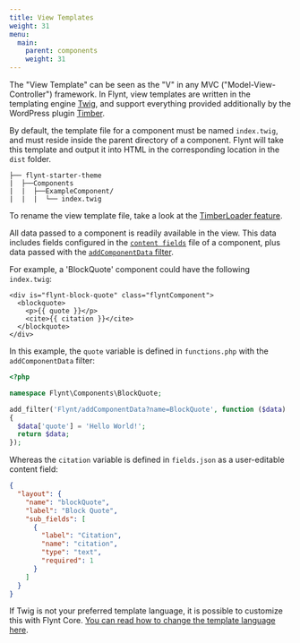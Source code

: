 ```yaml
---
title: View Templates
weight: 31
menu:
  main:
    parent: components
    weight: 31
---
```


The "View Template" can be seen as the "V" in any MVC ("Model-View-Controller") framework. In Flynt, view templates are written in the templating engine [Twig](http://twig.sensiolabs.org/), and support everything provided additionally by the WordPress plugin [Timber](http://timber.github.io/timber/).

By default, the template file for a component must be named `index.twig`, and must reside inside the parent directory of a component. Flynt will take this template and output it into HTML in the corresponding location in the `dist` folder.

```
├── flynt-starter-theme
|  ├──Components
|  |  ├──ExampleComponent/
|  |  |  └── index.twig
```

To rename the view template file, take a look at the [TimberLoader feature](https://github.com/flyntwp/flynt-starter-theme/blob/master/Features/TimberLoader/functions.php).

All data passed to a component is readily available in the view. This data includes fields configured in the [`content fields`](/documentation/components/content-fields/) file of a component, plus data passed with the [`addComponentData` filter](/documentation/components/server-side-logic/#flynt-addcomponentdata).

For example, a 'BlockQuote' component could have the following `index.twig`:

```twig
<div is="flynt-block-quote" class="flyntComponent">
  <blockquote>
    <p>{{ quote }}</p>
    <cite>{{ citation }}</cite>
  </blockquote>
</div>
```

In this example, the `quote` variable is defined in `functions.php` with the `addComponentData` filter:

```php
<?php

namespace Flynt\Components\BlockQuote;

add_filter('Flynt/addComponentData?name=BlockQuote', function ($data)
{
  $data['quote'] = 'Hello World!';
  return $data;
});
```

Whereas the `citation` variable is defined in `fields.json` as a user-editable content field:

```json
{
  "layout": {
    "name": "blockQuote",
    "label": "Block Quote",
    "sub_fields": [
      {
        "label": "Citation",
        "name": "citation",
        "type": "text",
        "required": 1
      }
    ]
  }
}
```

If Twig is not your preferred template language, it is possible to customize this with Flynt Core. [You can read how to change the template language here](/documentation/core/customization/#changing-template-language).

<!-- - TODO: Talk about partials -->
